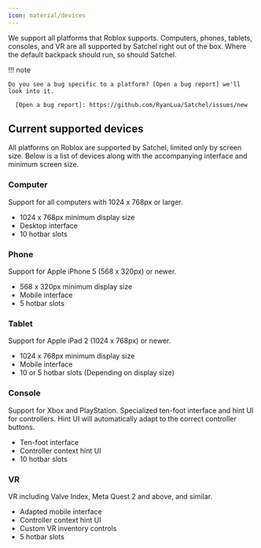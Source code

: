 ```yaml
---
icon: material/devices
---
```


We support all platforms that Roblox supports. Computers, phones, tablets, consoles, and VR are all supported by Satchel right out of the box. Where the default backpack should run, so should Satchel.

!!! note

    Do you see a bug specific to a platform? [Open a bug report] we'll look into it.

      [Open a bug report]: https://github.com/RyanLua/Satchel/issues/new

## Current supported devices

All platforms on Roblox are supported by Satchel, limited only by screen size. Below is a list of devices along with the accompanying interface and minimum screen size.

### Computer

Support for all computers with 1024 x 768px or larger.

* 1024 x 768px minimum display size
* Desktop interface
* 10 hotbar slots

### Phone

Support for Apple iPhone 5 (568 x 320px) or newer.

* 568 x 320px minimum display size
* Mobile interface
* 5 hotbar slots

### Tablet

Support for Apple iPad 2 (1024 x 768px) or newer.

* 1024 x 768px minimum display size
* Mobile interface
* 10 or 5 hotbar slots (Depending on display size)

### Console

Support for Xbox and PlayStation. Specialized ten-foot interface and hint UI for controllers. Hint UI will automatically adapt to the correct controller buttons.

* Ten-foot interface
* Controller context hint UI
* 10 hotbar slots

### VR

VR including Valve Index, Meta Quest 2 and above, and similar.

* Adapted mobile interface
* Controller context hint UI
* Custom VR inventory controls
* 5 hotbar slots
